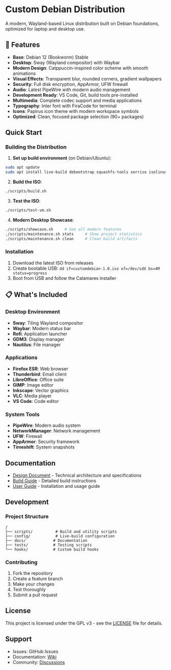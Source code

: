 # Custom Debian Distribution

A modern, Wayland-based Linux distribution built on Debian foundations, optimized for laptop and desktop use.

## 🚀 Features

- **Base**: Debian 12 (Bookworm) Stable
- **Desktop**: Sway (Wayland compositor) with Waybar
- **Modern Design**: Catppuccin-inspired color scheme with smooth animations
- **Visual Effects**: Transparent blur, rounded corners, gradient wallpapers
- **Security**: Full disk encryption, AppArmor, UFW firewall
- **Audio**: Latest PipeWire with modern audio management
- **Development Ready**: VS Code, Git, build tools pre-installed
- **Multimedia**: Complete codec support and media applications
- **Typography**: Inter font with FiraCode for terminal
- **Icons**: Papirus icon theme with modern workspace symbols
- **Optimized**: Clean, focused package selection (90+ packages)

## Quick Start

### Building the Distribution

1. **Set up build environment** (on Debian/Ubuntu):
```bash
sudo apt update
sudo apt install live-build debootstrap squashfs-tools xorriso isolinux syslinux-efi
```

2. **Build the ISO**:
```bash
./scripts/build.sh
```

3. **Test the ISO**:
```bash
./scripts/test-vm.sh
```

4. **Modern Desktop Showcase**:
```bash
./scripts/showcase.sh     # See all modern features
./scripts/maintenance.sh stats     # Show project statistics
./scripts/maintenance.sh clean     # Clean build artifacts
```

### Installation

1. Download the latest ISO from releases
2. Create bootable USB: `dd if=customdebian-1.0.iso of=/dev/sdX bs=4M status=progress`
3. Boot from USB and follow the Calamares installer

## 📋 What's Included

### Desktop Environment
- **Sway**: Tiling Wayland compositor
- **Waybar**: Modern status bar
- **Rofi**: Application launcher
- **GDM3**: Display manager
- **Nautilus**: File manager

### Applications
- **Firefox ESR**: Web browser
- **Thunderbird**: Email client
- **LibreOffice**: Office suite
- **GIMP**: Image editor
- **Inkscape**: Vector graphics
- **VLC**: Media player
- **VS Code**: Code editor

### System Tools
- **PipeWire**: Modern audio system
- **NetworkManager**: Network management
- **UFW**: Firewall
- **AppArmor**: Security framework
- **Timeshift**: System snapshots

## Documentation

- [Design Document](DESIGN.md) - Technical architecture and specifications
- [Build Guide](docs/BUILD.md) - Detailed build instructions
- [User Guide](docs/USER.md) - Installation and usage guide

## Development

### Project Structure
```
/
├── scripts/          # Build and utility scripts
├── config/           # Live-build configuration
├── docs/            # Documentation
├── tests/           # Testing scripts
└── hooks/           # Custom build hooks
```

### Contributing

1. Fork the repository
2. Create a feature branch
3. Make your changes
4. Test thoroughly
5. Submit a pull request

## License

This project is licensed under the GPL v3 - see the [LICENSE](LICENSE) file for details.

## Support

- Issues: GitHub Issues
- Documentation: [Wiki](../../wiki)
- Community: [Discussions](../../discussions)
